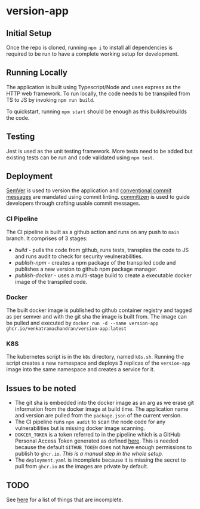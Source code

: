 # version-app
## Initial Setup
Once the repo is cloned, running `npm i` to install all dependencies is required to be run to have a complete working setup for development.

## Running Locally
The application is built using Typescript/Node and uses express as the HTTP web framework. To run locally, the code needs to be transpiled from TS to JS by invoking `npm run build`. 

To quickstart, running `npm start` should be enough as this builds/rebuilds the code.

## Testing
Jest is used as the unit testing framework. More tests need to be added but existing tests can be run and code validated using `npm test`.

## Deployment
[SemVer](https://semver.org/) is used to version the application and [conventional commit messages](https://www.conventionalcommits.org/en/v1.0.0/#summary) are mandated using commit linting. [commitizen](https://github.com/commitizen/cz-cli) is used to guide developers through crafting usable commit messages. 

### CI Pipeline

The CI pipeline is built as a github action and runs on any push to `main` branch. It comprises of 3 stages:
 - *build* - pulls the code from github, runs tests, transpiles the code to JS and runs audit to check for security veulnerabilities.
 - *publish-npm* - creates a npm package of the transpiled code and publishes a new version to github npm package manager.
 - *publish-docker* - uses a multi-stage build to create a executable docker image of the transpiled code.


### Docker
The built docker image is published to github container registry and tagged as per semver and with the git sha the image is built from. The image can be pulled and executed by `docker run -d --name version-app ghcr.io/venkatramachandran/version-app:latest`

### K8S
The kubernetes script is in the `k8s` directory, named `k8s.sh`. Running the script creates a new namespace and deploys 3 replicas of the `version-app` image into the same namespace and creates a service for it.

## Issues to be noted
 - The git sha is embedded into the docker image as an arg as we erase git information from the docker image at build time. The application name and version are pulled from the `package.json` of the current version.
 - The CI pipeline runs `npm audit` to scan the node code for any vulnerabilities but is missing docker image scanning.
 - `DOKCER_TOKEN` is a token referred to in the pipeline which is a GitHub Personal Access Token generated as defined [here](https://docs.github.com/en/free-pro-team@latest/github/authenticating-to-github/creating-a-personal-access-token). This is needed because the default `GITHUB_TOKEN` does not have enough permissions to publish to `ghcr.io`. *This is a manual step in the whole setup.*
 - The `deployment.yaml` is incomplete because it is missing the secret to pull from `ghcr.io` as the images are private by default.

## TODO
See [here](TODO.md) for a list of things that are incomplete.
